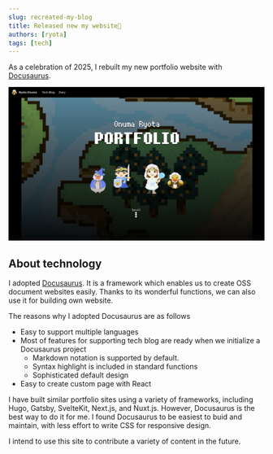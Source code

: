 ```yaml
---
slug: recreated-my-blog
title: Released new my website🎉
authors: [ryota]
tags: [tech]
---
```


As a celebration of 2025, I rebuilt my new portfolio website with [Docusaurus](https://docusaurus.io/).

![Blog](blog-top.png)

<!-- truncate -->

## About technology

I adopted [Docusaurus](https://docusaurus.io/). It is a framework which enables us to create OSS document websites easily. Thanks to its wonderful functions, we can also use it for building own website. 

The reasons why I adopted Docusaurus are as follows

- Easy to support multiple languages
- Most of features for supporting tech blog are ready when we initialize a Docusaurus project
  - Markdown notation is supported by default.
  - Syntax highlight is included in standard functions
  - Sophisticated default design
- Easy to create custom page with React


I have built similar portfolio sites using a variety of frameworks, including Hugo, Gatsby, SvelteKit, Next.js, and Nuxt.js. However, Docusaurus is the best way to do it for me. I found Docusaurus to be easiest to buid and maintain, with less effort to write CSS for responsive design.  

I intend to use this site to contribute a variety of content in the future.
